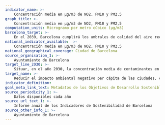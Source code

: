 ```yaml
---
indicator_name: >-
    Concentración media en μg/m3 de NO2, PM10 y PM2,5
graph_title: >-
    Concentración media en μg/m3 de NO2, PM10 y PM2,5
computation_units: Microgramo por metro cúbico (μg/m3) 
barcelona_target: >-
    En el 2030, Barcelona cumplirá los umbrales de calidad del aire recomendados por la OMS
national_indicator_available:  >-
    Concentración media en μg/m3 de NO2, PM10 y PM2,5
national_geographical_coverage: Ciudad de Barcelona 
source_organisation_1: >-
    Ayuntamiento de Barcelona
target_line_2030: >-
    Situar, en el año 2030, la concentración media de contaminantes en el aire de la ciudad por debajo de los umbrales recomendados por la OMS en todas las estaciones. Valor meta 2030: NO2 inferior a 40 μg/m3, PM10 inferior a 20 μg/m3, PM2,5 inferior a 10 μg/m3
target_name: >-
    Reducir el impacto ambiental negativo per cápita de las ciudades, con especial atención a la calidad del aire y a la gestión de los residuos municipales y de otro tipo
indicator_definition:
goal_meta_link_text: Metadatos de los Objetivos de Desarrollo Sostenible de las Naciones Unidas (pdf 894kB)
source_periodicity_1: >-
    Datos disponibles cada año
source_url_text_1: >-
    Informe anual de los Indicadores de Sostenibilidad de Barcelona
source_other_info_1: >-
    Ayuntamiento de Barcelona
---
```

